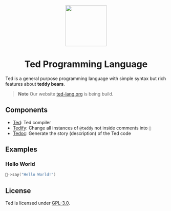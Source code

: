<p align="center">
  <img src="https://avatars.githubusercontent.com/u/131666915?s=256" width=128></img>
  <h1 align="center">Ted Programming Language</h1>
</p>

Ted is a general purpose programming language with simple syntax but rich features about **teddy bears**.

> **Note**
> Our website [ted-lang.org](https://ted-lang.org) is being build.

## Components
- [Ted](ted): Ted compiler
- [Tedify](tedify): Change all instances of `@teddy` not inside comments into `🧸`
- [Tedoc](tedoc): Generate the story (description) of the Ted code

## Examples
### Hello World
```c
🧸->say("Hello World!")
```

## License
Ted is licensed under [GPL-3.0](LICENSE).
